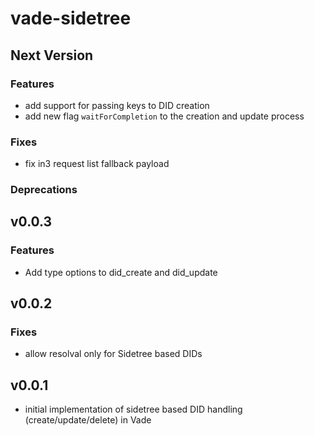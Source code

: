 # vade-sidetree

## Next Version

### Features

- add support for passing keys to DID creation
- add new flag `waitForCompletion` to the creation and update process

### Fixes

- fix in3 request list fallback payload

### Deprecations

## v0.0.3

### Features

- Add type options to did_create and did_update

## v0.0.2

### Fixes

- allow resolval only for Sidetree based DIDs

## v0.0.1

- initial implementation of sidetree based DID handling (create/update/delete) in Vade

